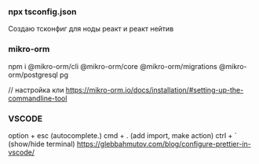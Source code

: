 ### npx tsconfig.json

Создаю тсконфиг для ноды реакт и реакт нейтив

### mikro-orm

npm i @mikro-orm/cli @mikro-orm/core @mikro-orm/migrations @mikro-orm/postgresql pg

// настройка кли
https://mikro-orm.io/docs/installation/#setting-up-the-commandline-tool

### VSCODE

option + esc (autocomplete.)
cmd + . (add import, make action)
ctrl + ` (show/hide terminal)
https://glebbahmutov.com/blog/configure-prettier-in-vscode/
